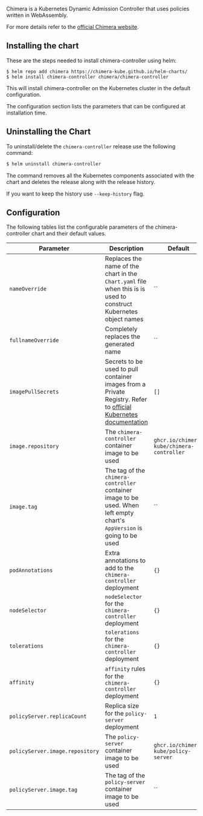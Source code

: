 Chimera is a Kubernetes Dynamic Admission Controller that uses policies written
in WebAssembly.

For more details refer to the [official Chimera website](https://chimera-kube.github.io/).

## Installing the chart

These are the steps needed to install chimera-controller using helm:

```shell
$ helm repo add chimera https://chimera-kube.github.io/helm-charts/
$ helm install chimera-controller chimera/chimera-controller
```

This will install chimera-controller on the Kubernetes cluster in the default
configuration.

The configuration section lists the parameters that can be configured
at installation time.

## Uninstalling the Chart

To uninstall/delete the `chimera-controller` release use the following
command:

```bash
$ helm uninstall chimera-controller
```
The command removes all the Kubernetes components associated with the chart and
deletes the release along with the release history.

If you want to keep the history use `--keep-history` flag.

## Configuration

The following tables list the configurable parameters of the chimera-controller
chart and their default values.

| Parameter                                  | Description                                                                                                              | Default             |
| ------------------------------------------ | ------------------------------------------------------------------------------------------------------------------------ | ------------------- |
| `nameOverride`                             | Replaces the name of the chart in the `Chart.yaml` file when this is is used to construct Kubernetes object names         | ``                  |
| `fullnameOverride`                         | Completely replaces the generated name                                                                                   | ``                  |
| `imagePullSecrets`                         | Secrets to be used to pull container images from a Private Registry. Refer to [official Kubernetes documentation](https://kubernetes.io/docs/tasks/configure-pod-container/pull-image-private-registry/) | `[]` |
| `image.repository`                         | The `chimera-controller` container image to be used                                                                      | `ghcr.io/chimera-kube/chimera-controller` |
| `image.tag`                                | The tag of the `chimera-controller` container image to be used. When left empty chart's `AppVersion` is going to be used | ``                  |
| `podAnnotations`                           | Extra annotations to add to the `chimera-controller` deployment                                                          | `{}`                |
| `nodeSelector`                             | `nodeSelector` for the `chimera-controller` deployment                                                                   | `{}`                |
| `tolerations`                              | `tolerations` for the `chimera-controller` deployment                                                                    | `{}`                |
| `affinity`                                 | `affinity` rules for the `chimera-controller` deployment                                                                 | `{}`                |
| `policyServer.replicaCount`                | Replica size for the `policy-server` deployment                                                                          | `1`                 |
| `policyServer.image.repository`            | The `policy-server` container image to be used                                                                           | `ghcr.io/chimera-kube/policy-server` |
| `policyServer.image.tag`                   | The tag of the `policy-server` container image to be used                                                                | ``                  |
